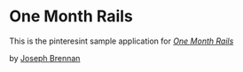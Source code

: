 # One Month Rails

This is the pinteresint sample application for
[*One Month Rails*](http://onemonthrails.com)

by [Joseph Brennan](http://digitalconceptsnyc.com)

